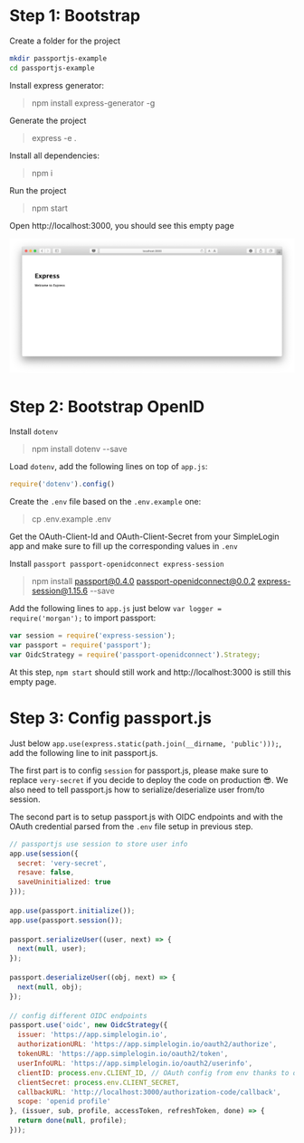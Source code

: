 # Step 1: Bootstrap

Create a folder for the project 

```bash
mkdir passportjs-example 
cd passportjs-example 
```

Install express generator:

> npm install express-generator -g

Generate the project

> express -e .

Install all dependencies:

> npm i

Run the project

> npm start

Open http://localhost:3000, you should see this empty page

![](./docs/step-1.png)

# Step 2: Bootstrap OpenID

Install `dotenv`

> npm install dotenv --save

Load `dotenv`, add the following lines on top of `app.js`:

```js
require('dotenv').config()
```

Create the `.env` file based on the `.env.example` one:

> cp .env.example .env

Get the OAuth-Client-Id and OAuth-Client-Secret from your SimpleLogin app and make sure to fill up the corresponding values in `.env`

Install `passport passport-openidconnect express-session`

> npm install passport@0.4.0 passport-openidconnect@0.0.2 express-session@1.15.6 --save

Add the following lines to `app.js` just below `var logger = require('morgan');` to import passport:

```js
var session = require('express-session');
var passport = require('passport');
var OidcStrategy = require('passport-openidconnect').Strategy;
```

At this step, `npm start` should still work and http://localhost:3000 is still this empty page.


# Step 3: Config passport.js

Just below `app.use(express.static(path.join(__dirname, 'public')));`, add the following line to init passport.js.

The first part is to config `session` for passport.js, please make sure to replace `very-secret` if you decide to deploy the code on production 😎. We also need to tell passport.js how to serialize/deserialize user from/to session.

The second part is to setup passport.js with OIDC endpoints and with the OAuth credential parsed from the `.env` file setup in previous step. 

```js
// passportjs use session to store user info
app.use(session({
  secret: 'very-secret',
  resave: false,
  saveUninitialized: true
}));

app.use(passport.initialize());
app.use(passport.session());

passport.serializeUser((user, next) => {
  next(null, user);
});

passport.deserializeUser((obj, next) => {
  next(null, obj);
});

// config different OIDC endpoints
passport.use('oidc', new OidcStrategy({
  issuer: 'https://app.simplelogin.io',
  authorizationURL: 'https://app.simplelogin.io/oauth2/authorize',
  tokenURL: 'https://app.simplelogin.io/oauth2/token',
  userInfoURL: 'https://app.simplelogin.io/oauth2/userinfo',
  clientID: process.env.CLIENT_ID, // OAuth config from env thanks to dotenv
  clientSecret: process.env.CLIENT_SECRET,
  callbackURL: 'http://localhost:3000/authorization-code/callback',
  scope: 'openid profile'
}, (issuer, sub, profile, accessToken, refreshToken, done) => {
  return done(null, profile);
}));

```






